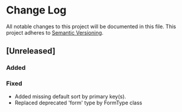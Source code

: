 # Change Log
All notable changes to this project will be documented in this file.
This project adheres to [Semantic Versioning](http://semver.org/).

## [Unreleased]
### Added

### Fixed

- Added missing default sort by primary key(s).
- Replaced deprecated 'form' type by FormType class
